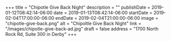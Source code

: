 +++
title = "Chipotle Give Back Night"
description = ""
publishDate = 2019-01-12T08:42:14-06:00
date = 2019-01-13T08:42:14-06:00
startDate = 2019-02-04T17:00:00-06:00
endDate = 2019-02-04T21:00:00-06:00
image = "chipotle-give-back.png"
alt = "Chipoltle Give Back Night"
link = "/images/chipotle-give-back-ad.jpg"
draft = false
address = "1700 North Rock Rd, Suite 300 in Derby"
+++
